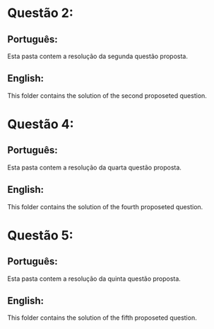 # Questão 2:

## Português:

Esta pasta contem a resolução da segunda questão proposta.

## English:

This folder contains the solution of the second proposeted question.

# Questão 4:

## Português:

Esta pasta contem a resolução da quarta questão proposta.

## English:

This folder contains the solution of the fourth proposeted question.

# Questão 5:

## Português:

Esta pasta contem a resolução da quinta questão proposta.

## English:

This folder contains the solution of the fifth proposeted question.
